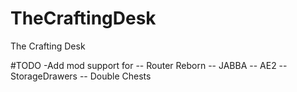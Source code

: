 # TheCraftingDesk
The Crafting Desk

#TODO
-Add mod support for 
  -- Router Reborn
  -- JABBA
  -- AE2
  -- StorageDrawers
  -- Double Chests
